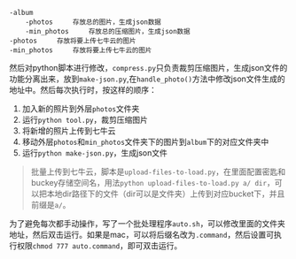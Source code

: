 

```
-album  
    -photos     存放总的图片，生成json数据
    -min_photos     存放总的压缩图片，生成json数据
-photos     存放将要上传七牛云的图片
-min_photos     存放将要上传七牛云的图片
```

然后对python脚本进行修改，`compress.py`只负责裁剪压缩图片，生成json文件的功能分离出来，放到`make-json.py`,在`handle_photo()`方法中修改json文件生成的地址中。然后每次执行时，按这样的顺序：
1. 加入新的照片到外层`photos`文件夹
2. 运行`python tool.py`，裁剪压缩图片
3. 将新增的照片上传到七牛云
3. 移动外层`photos`和`min_photos`文件夹下的图片到`album`下的对应文件夹中
4. 运行`python make-json.py`，生成json文件

> 批量上传到七牛云，脚本是`upload-files-to-load.py`，在里面配置密匙和buckey存储空间名，用法`python upload-files-to-load.py a/ dir`，可以把本地dir路径下的文件（dir可以是文件夹）上传到对应bucket下，并且前缀是`a/`。

为了避免每次都手动操作，写了一个批处理程序`auto.sh`，可以修改里面的文件夹地址，然后双击运行。如果是mac，可以将后缀名改为`.command`，然后设置可执行权限`chmod 777 auto.command`，即可双击运行。
